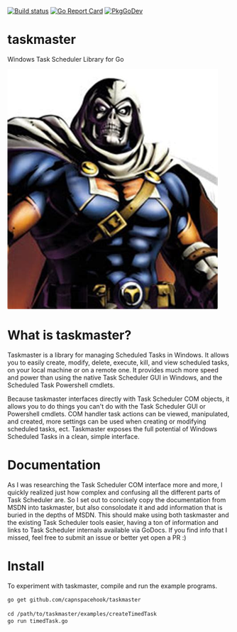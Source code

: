 [![Build status](https://ci.appveyor.com/api/projects/status/b3gllq093c8ex5ew?svg=true)](https://ci.appveyor.com/project/capnspacehook/taskmaster)
[![Go Report Card](https://goreportcard.com/badge/github.com/capnspacehook/taskmaster)](https://goreportcard.com/report/github.com/capnspacehook/taskmaster)
[![PkgGoDev](https://pkg.go.dev/badge/github.com/capnspacehook/taskmaster)](https://pkg.go.dev/github.com/capnspacehook/taskmaster)

# taskmaster
Windows Task Scheduler Library for Go

![taskmaster villain](img/taskmaster.jpg "Taskmaster")

# What is taskmaster?

Taskmaster is a library for managing Scheduled Tasks in Windows. It allows you to easily create, modify, delete, execute, kill, and view scheduled tasks, on your local machine or on a remote one. It provides much more speed and power than using the native Task Scheduler GUI in Windows, and the Scheduled Task Powershell cmdlets.

Because taskmaster interfaces directly with Task Scheduler COM objects, it allows you to do things you can't do with the Task Scheduler GUI or Powershell cmdlets. COM handler task actions can be viewed, manipulated, and created, more settings can be used when creating or modifying scheduled tasks, ect. Taskmaster exposes the full potential of Windows Scheduled Tasks in a clean, simple interface.

# Documentation

As I was researching the Task Scheduler COM interface more and more, I quickly realized just how complex and confusing all the different parts of Task Scheduler are. So I set out to concisely copy the documentation from MSDN into taskmaster, but also consolodate it and add information that is buried in the depths of MSDN. This should make using both taskmaster and the existing Task Scheduler tools easier, having a ton of information and links to Task Scheduler internals available via GoDocs. If you find info that I missed, feel free to submit an issue or better yet open a PR :)

# Install

To experiment with taskmaster, compile and run the example programs.

``` shell
go get github.com/capnspacehook/taskmaster

cd /path/to/taskmaster/examples/createTimedTask
go run timedTask.go
```
